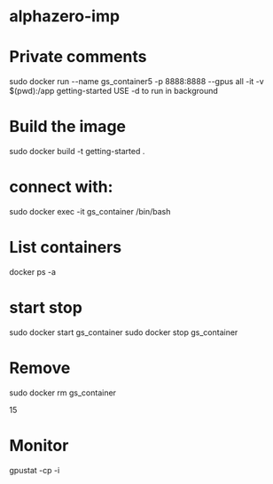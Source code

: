 # alphazero-imp

# Private comments
sudo docker run --name gs_container5 -p 8888:8888 --gpus all -it -v $(pwd):/app getting-started
USE -d to run in background

# Build the image
sudo docker build -t getting-started .

# connect with:
sudo docker exec -it gs_container /bin/bash

# List containers
docker ps -a

# start stop
sudo docker start gs_container
sudo docker stop gs_container

# Remove
sudo docker rm gs_container

15

# Monitor
gpustat -cp -i